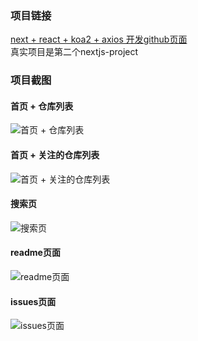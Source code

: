 ### 项目链接
<a href="http://github.shuaiguo.men" target="_blank">next + react + koa2 + axios 开发github页面</a>
<br/>
真实项目是第二个nextjs-project
### 项目截图
#### 首页 + 仓库列表
![首页 + 仓库列表](http://cdn.shuaiguo.me/1.cangku.jpg)
#### 首页 + 关注的仓库列表
![首页 + 关注的仓库列表](http://cdn.shuaiguo.me/2.huanzhucangku.jpg)
#### 搜索页
![搜索页](http://cdn.shuaiguo.me/3.search.jpg)
#### readme页面
![readme页面](http://cdn.shuaiguo.me/4.readme.jpg)
#### issues页面
![issues页面](http://cdn.shuaiguo.me/5.issues.jpg)
